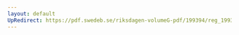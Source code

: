 ```yaml
---
layout: default
UpRedirect: https://pdf.swedeb.se/riksdagen-volumeG-pdf/199394/reg_199394/reg_199394_0292.pdf
---
```

